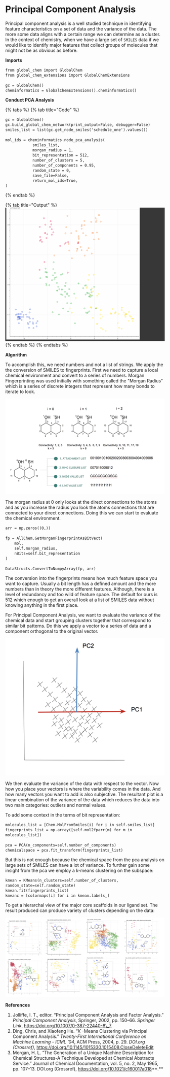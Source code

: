 # Principal Component Analysis



Principal component analysis is a well studied technique in identifying feature characteristics on a set of data and the variance of the data. The more some data aligns with a certain range we can determine as a cluster. In the context of chemistry, when we have a large set of `SMILES` data if we would like to identify major features that collect groups of molecules that might not be as obvious as before.&#x20;

**Imports**

```
from global_chem import GlobalChem
from global_chem_extensions import GlobalChemExtensions

gc = GlobalChem()
cheminformatics = GlobalChemExtensions().cheminformatics()
```

**Conduct PCA Analysis**

{% tabs %}
{% tab title="Code" %}
```
gc = GlobalChem()
gc.build_global_chem_network(print_output=False, debugger=False)
smiles_list = list(gc.get_node_smiles('schedule_one').values())

mol_ids = cheminformatics.node_pca_analysis(
            smiles_list,
            morgan_radius = 1,
            bit_representation = 512,
            number_of_clusters = 5,
            number_of_components = 0.95,
            random_state = 0,
            save_file=False,
            return_mol_ids=True,
)
```
{% endtab %}

{% tab title="Output" %}
![](<../.gitbook/assets/hellooo (1).gif>)
{% endtab %}
{% endtabs %}

**Algorithm**&#x20;

To accomplish this, we need numbers and not a list of strings. We apply the the conversion of SMILES to fingerprints. First we need to capture a local chemical environment and convert to a series of numbers. Morgan Fingerprinting was used initially with something called the "Morgan Radius" which is a series of discrete integers that represent how many bonds to iterate to look.

![](<../.gitbook/assets/Screen Shot 2022-02-24 at 8.56.46 AM.png>)

The morgan radius at 0 only looks at the direct connections to the atoms and as you increase the radius you look the atoms connections that are connected to your direct connections. Doing this we can start to evaluate the chemical environment.&#x20;

```
arr = np.zeros((0,))

fp = AllChem.GetMorganFingerprintAsBitVect(
    mol, 
    self.morgan_radius, 
    nBits=self.bit_representation
)

DataStructs.ConvertToNumpyArray(fp, arr)
```

The conversion into the fingerprints means how much feature space you want to capture. Usually a bit length has a defined amount and the more numbers than in theory the more different features. Although, there is a level of redundancy and too wild of feature space. The default for ours is 512 which enough to get an overall look at a list of SMILES data without knowing anything in the first place.

For Principal Component Analysis, we want to evaluate the variance of the chemical data and start grouping clusters together that correspond to similar bit patterns. Do this we apply a vector to a series of data and a component orthogonal to the original vector.&#x20;

&#x20;

![](<../.gitbook/assets/Screen Shot 2022-02-24 at 9.12.27 AM.png>)

We then evaluate the variance of the data with respect to the vector. Now how you place your vectors is where the variability comes in the data. And how many vectors you want to add is also subjective. The resultant plot is a linear combination of the variance of the data which reduces the data into two main categories: outliers and normal values.&#x20;

To add some context in the terms of bit representation:

```
molecules_list = [Chem.MolFromSmiles(i) for i in self.smiles_list]
fingerprints_list = np.array([self.mol2fparr(m) for m in molecules_list])

pca = PCA(n_components=self.number_of_components)
chemicalspace = pca.fit_transform(fingerprints_list)
```

But this is not enough because the chemical space from the pca analysis on large sets of SMILES can have a lot of variance. To further gain some insight from the pca we employ a k-means clustering on the subspace:

```
kmean = KMeans(n_clusters=self.number_of_clusters, random_state=self.random_state)
kmean.fit(fingerprints_list)
kmeanc = [colormaps[i] for i in kmean.labels_]
```

To get a hierarchal view of the major core scaffolds in our ligand set. The result produced can produce variety of clusters depending on the data:

![](<../.gitbook/assets/Screen Shot 2022-02-24 at 9.23.28 AM.png>)

**References**

1. Jolliffe, I. T., editor. “Principal Component Analysis and Factor Analysis.” _Principal Component Analysis_, Springer, 2002, pp. 150–66. _Springer Link_, https://doi.org/10.1007/0-387-22440-8\_7.
2. Ding, Chris, and Xiaofeng He. “_K_ -Means Clustering via Principal Component Analysis.” _Twenty-First International Conference on Machine Learning  - ICML ’04_, ACM Press, 2004, p. 29. _DOI.org (Crossref)_, https://doi.org/10.1145/1015330.1015408.CloseDeleteEdit
3.  Morgan, H. L. “The Generation of a Unique Machine Description for Chemical Structures-A Technique Developed at Chemical Abstracts Service.” Journal of Chemical Documentation, vol. 5, no. 2, May 1965, pp. 107–13. DOI.org (Crossref), https://doi.org/10.1021/c160017a018**.**

